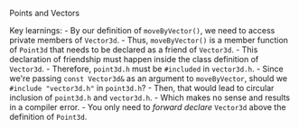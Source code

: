 Points and Vectors

Key learnings:
    - By our definition of `moveByVector()`, we need to access private members of `Vector3d`.
    - Thus, `moveByVector()` is a member function of `Point3d` that needs to be declared as a friend of `Vector3d`.
    - This declaration of friendship must happen inside the class definition of `Vector3d`.
        - Therefore, `point3d.h` must be `#included` in `vector3d.h`.
    - Since we're passing `const Vector3d&` as an argument to `moveByVector`, should we `#include "vector3d.h"` in `point3d.h`?
        - Then, that would lead to circular inclusion of `point3d.h` and `vector3d.h`.
            - Which makes no sense and results in a compiler error.
        - You only need to *forward declare* `Vector3d` above the definition of `Point3d`.
